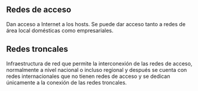## Redes de acceso

Dan acceso a Internet a los hosts. Se puede dar acceso tanto a redes de área local domésticas como empresariales.

## Redes troncales

Infraestructura de red que permite la interconexión de las redes de acceso, normalmente a nivel nacional o incluso regional y después se cuenta con redes internacionales que no tienen redes de acceso y se dedican únicamente a la conexión de las redes troncales.

			